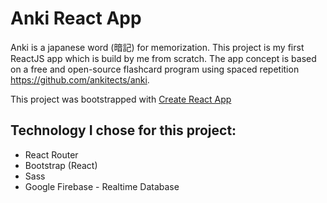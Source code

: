 # Anki React App
Anki is a japanese word (暗記) for memorization. This project is my first ReactJS app which is build by me from scratch. The app concept is based on a free and open-source flashcard program using spaced repetition https://github.com/ankitects/anki.

This project was bootstrapped with [Create React App](https://github.com/facebook/create-react-app)

## Technology I chose for this project:
- React Router
- Bootstrap (React)
- Sass
- Google Firebase - Realtime Database
